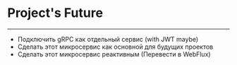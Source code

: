 # Project's Future

---
- Подключить gRPC как отдельный сервис (with JWT maybe)
- Сделать этот микросервис как основной для будущих проектов
- Сделать этот микросервис реактивным (Перевести в WebFlux)
